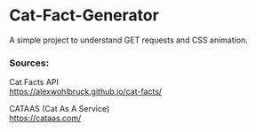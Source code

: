 # Cat-Fact-Generator
A simple project to understand GET requests and CSS animation. 


### Sources: 

Cat Facts API  
https://alexwohlbruck.github.io/cat-facts/  

CATAAS (Cat As A Service)  
https://cataas.com/
